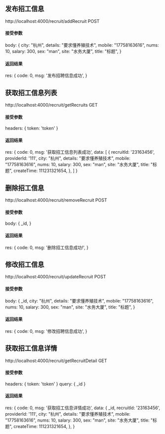 ## 发布招工信息
http://localhost:4000/recruit/addRecruit POST
#### 接受参数
body: {
  city: "杭州",
  details: "要求懂养殖技术",
  mobile: "17758163616",
  nums: 10,
  salary: 300,
  sex: "man",
  site: "水务大厦",
  title: "标题",
}
#### 返回结果
res: {
  code: 0,
  msg: '发布招聘信息成功',
}

## 获取招工信息列表
http://localhost:4000/recruit/getRecruits GET
#### 接受参数
headers: {
  token: 'token'
} 
#### 返回结果
res: {
  code: 0,
  msg: '获取招工信息列表成功',
  data: [
    {
      recruitId: '23163456',
      providerId: '111',
      city: "杭州",
      details: "要求懂养殖技术",
      mobile: "17758163616",
      nums: 10,
      salary: 300,
      sex: "man",
      site: "水务大厦",
      title: "标题",
      createTime: 111231321654,
    },
  ]
}

## 删除招工信息
http://localhost:4000/recruit/removeRecruit POST
#### 接受参数
body: {
  _id,
}
#### 返回结果
res: {
  code: 0,
  msg: '删除招工信息成功!',
}

## 修改招工信息
http://localhost:4000/recruit/updateRecruit POST
#### 接受参数
body: {
  _id,
  city: "杭州",
  details: "要求懂养殖技术",
  mobile: "17758163616",
  nums: 10,
  salary: 300,
  sex: "man",
  site: "水务大厦",
  title: "标题",
}
#### 返回结果
res: {
  code: 0,
  msg: '修改招聘信息成功',
}

## 获取招工信息详情
http://localhost:4000/recruit/getRecruitDetail GET
#### 接受参数
headers: {
  token: 'token'
} 
query: {
  _id
}
#### 返回结果
res: {
  code: 0,
  msg: '获取招工信息详情成功',
  data: {
      _id,
      recruitId: '23163456',
      providerId: '111',
      city: "杭州",
      details: "要求懂养殖技术",
      mobile: "17758163616",
      nums: 10,
      salary: 300,
      sex: "man",
      site: "水务大厦",
      title: "标题",
      createTime: 111231321654,
  },
}